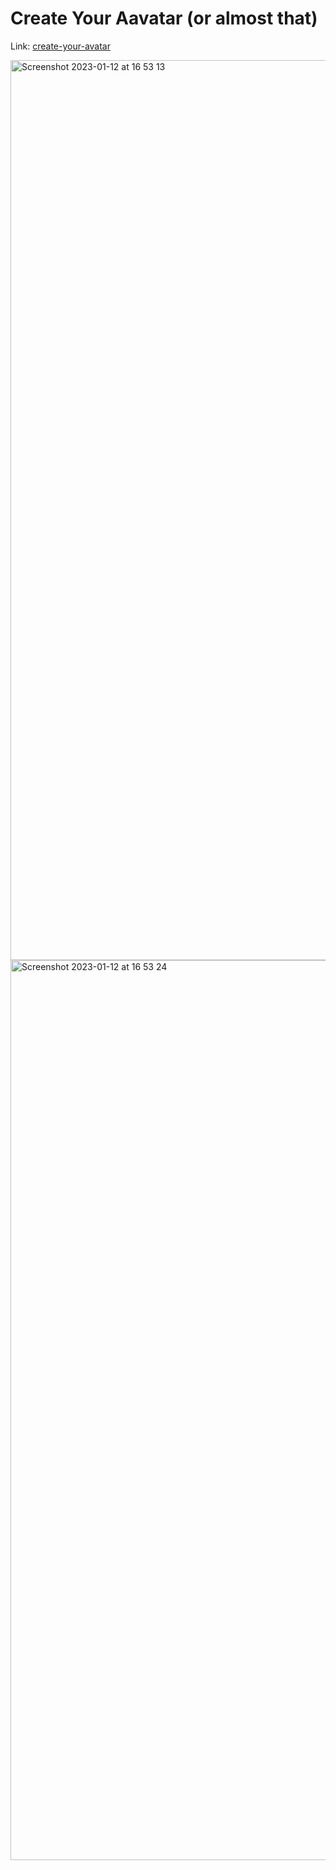 # Create Your Aavatar (or almost that)

Link: [create-your-avatar](https://create-your-avatar.surge.sh/)

<img width="1440" alt="Screenshot 2023-01-12 at 16 53 13" src="https://user-images.githubusercontent.com/35894743/212167998-5de35e14-c69d-4e5a-8654-4afb07ef8d29.png">

<img width="1440" alt="Screenshot 2023-01-12 at 16 53 24" src="https://user-images.githubusercontent.com/35894743/212168031-fa127462-b448-480c-a96f-f20a8c80919e.png">
